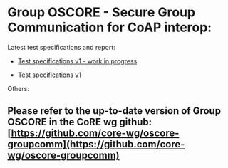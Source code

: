 # Group OSCORE - Secure Group Communication for CoAP interop: 

Latest test specifications and report:

* [Test specifications v1 - work in progress](test-spec2.html)

* [Test specifications v1](test-spec1.html)
<!-- * [Interop DD/MM/YYYY]() -->

Others:


## Please refer to the up-to-date version of Group OSCORE in the CoRE wg github: [https://github.com/core-wg/oscore-groupcomm](https://github.com/core-wg/oscore-groupcomm)
